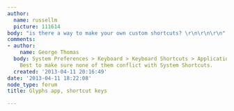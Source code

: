 ```yaml
---
author:
  name: russellm
  picture: 111614
body: "is there a way to make your own custom shortcuts? \r\n\r\n\r\n"
comments:
- author:
    name: George Thomas
  body: System Preferences > Keyboard > Keyboard Shortcuts > Application Shortcuts.
    Best to make sure none of them conflict with System Shortcuts.
  created: '2013-04-11 20:16:49'
date: '2013-04-11 18:22:08'
node_type: forum
title: Glyphs app, shortcut keys

---
```

